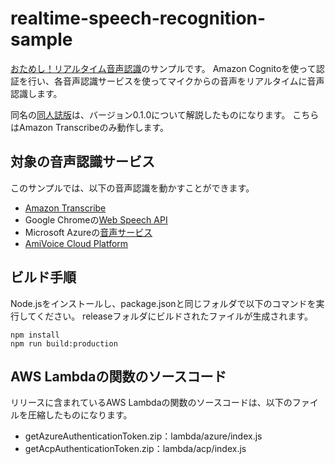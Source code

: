 # realtime-speech-recognition-sample

[おためし！リアルタイム音声認識](https://nextpublishing.jp/book/14736.html)のサンプルです。
Amazon Cognitoを使って認証を行い、各音声認識サービスを使ってマイクからの音声をリアルタイムに音声認識します。

同名の[同人誌版](https://techbookfest.org/product/6148730564640768)は、バージョン0.1.0について解説したものになります。
こちらはAmazon Transcribeのみ動作します。

## 対象の音声認識サービス

このサンプルでは、以下の音声認識を動かすことができます。

* [Amazon Transcribe](https://aws.amazon.com/jp/transcribe/)
* Google Chromeの[Web Speech API](https://developer.mozilla.org/ja/docs/Web/API/Web_Speech_API)
* Microsoft Azureの[音声サービス](https://azure.microsoft.com/ja-jp/services/cognitive-services/speech-services/)
* [AmiVoice Cloud Platform](https://acp.amivoice.com/)

## ビルド手順

Node.jsをインストールし、package.jsonと同じフォルダで以下のコマンドを実行してください。
releaseフォルダにビルドされたファイルが生成されます。

```console
npm install
npm run build:production
```

## AWS Lambdaの関数のソースコード

リリースに含まれているAWS Lambdaの関数のソースコードは、以下のファイルを圧縮したものになります。

* getAzureAuthenticationToken.zip：lambda/azure/index.js
* getAcpAuthenticationToken.zip：lambda/acp/index.js
